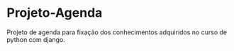 # Projeto-Agenda
Projeto de agenda para fixação dos conhecimentos adquiridos no curso de python com django.
